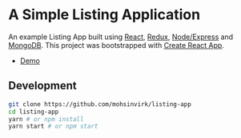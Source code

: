 # A Simple Listing Application

An example Listing App built using [React](https://reactjs.org/), [Redux](https://redux.js.org/), [Node/Express](https://expressjs.com/) and [MongoDB](http://mongoosejs.com//). This project was bootstrapped with [Create React App](https://github.com/facebookincubator/create-react-app).

- [Demo](#)

## Development

```bash
git clone https://github.com/mohsinvirk/listing-app
cd listing-app
yarn # or npm install
yarn start # or npm start
```
